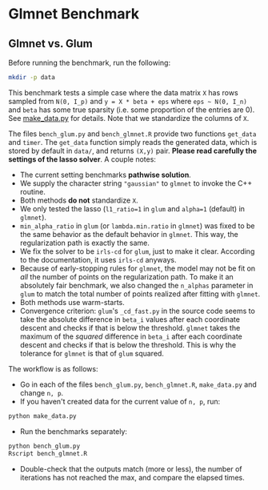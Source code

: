 # Glmnet Benchmark

## Glmnet vs. Glum

Before running the benchmark, run the following:
```bash
mkdir -p data
```

This benchmark tests a simple case where the data matrix `X` has rows sampled from `N(0, I_p)`
and `y = X * beta + eps` where `eps ~ N(0, I_n)` and `beta` has some true sparsity (i.e. some proportion of the entries are 0).
See [make_data.py](make_data.py) for details.
Note that we standardize the columns of `X`.

The files `bench_glum.py` and `bench_glmnet.R` provide two functions `get_data` and `timer`.
The `get_data` function simply reads the generated data, which is stored by default in `data/`,
and returns `(X,y)` pair.
__Please read carefully the settings of the lasso solver__.
A couple notes:
- The current setting benchmarks __pathwise solution__.
- We supply the character string `"gaussian"` to `glmnet` to invoke the C++ routine.
- Both methods __do not__ standardize `X`.
- We only tested the lasso (`l1_ratio=1` in `glum` and `alpha=1` (default) in `glmnet`).
- `min_alpha_ratio` in `glum` (or `lambda.min.ratio` in `glmnet`) was fixed to be the same behavior as the default behavior in `glmnet`.
  This way, the regularization path is exactly the same.
- We fix the solver to be `irls-cd` for `glum`, just to make it clear. 
  According to the documentation, it uses `irls-cd` anyways.
- Because of early-stopping rules for `glmnet`, 
  the model may not be fit on _all_ the number of points on the regularization path.
  To make it an absolutely fair benchmark, we also changed the `n_alphas` parameter in `glum` to match
  the total number of points realized after fitting with `glmnet`.
- Both methods use warm-starts.
- Convergence criterion: `glum`'s `_cd_fast.py` in the source code seems to take the absolute difference in `beta_i` values after each coordinate descent
  and checks if that is below the threshold.
  `glmnet` takes the maximum of the _squared_ difference in `beta_i` after each coordinate descent
  and checks if that is below the threshold.
  This is why the tolerance for `glmnet` is that of `glum` squared.

The workflow is as follows:
- Go in each of the files `bench_glum.py`, `bench_glmnet.R`, `make_data.py` and change `n, p`.
- If you haven't created data for the current value of `n, p`, run:
```bash
python make_data.py
```
- Run the benchmarks separately:
```bash
python bench_glum.py
Rscript bench_glmnet.R
```
- Double-check that the outputs match (more or less), the number of iterations has not reached the max,
  and compare the elapsed times.
